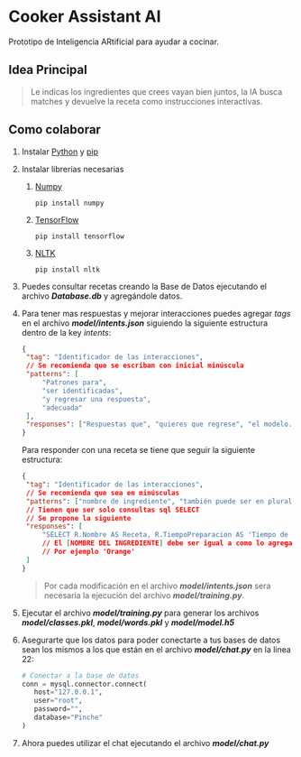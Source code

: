 # Cooker Assistant AI

Prototipo de Inteligencia ARtificial para ayudar a cocinar.

## Idea Principal

> Le indicas los ingredientes que crees vayan bien juntos, la IA busca matches y devuelve la receta como instrucciones interactivas.

## Como colaborar

1. Instalar [Python](https://www.python.org/downloads/) y [pip](https://pip.pypa.io/en/stable/installation/)
2. Instalar librerías necesarias

   1. [Numpy](https://numpy.org/)

      ```console
      pip install numpy
      ```

   2. [TensorFlow](https://www.tensorflow.org/)

      ```console
      pip install tensorflow
      ```

   3. [NLTK](https://www.nltk.org/)

      ```console
      pip install nltk
      ```

3. Puedes consultar recetas creando la Base de Datos ejecutando el archivo **_Database.db_** y agregándole datos.

4. Para tener mas respuestas y mejorar interacciones puedes agregar _tags_ en el archivo **_model/intents.json_** siguiendo la siguiente estructura dentro de la key _intents_:

   ```json
   {
   	"tag": "Identificador de las interacciones",
   	// Se recomienda que se escriban con inicial minúscula
   	"patterns": [
   		"Patrones para",
   		"ser identificadas",
   		"y regresar una respuesta",
   		"adecuada"
   	],
   	"responses": ["Respuestas que", "quieres que regrese", "el modelo."]
   }
   ```

   Para responder con una receta se tiene que seguir la siguiente estructura:

   ```json
   {
   	"tag": "Identificador de las interacciones",
   	// Se recomienda que sea en minúsculas
   	"patterns": ["nombre de ingrediente", "también puede ser en plural"],
   	// Tienen que ser solo consultas sql SELECT
   	// Se propone la siguiente
   	"responses": [
   		"SELECT R.Nombre AS Receta, R.TiempoPreparacion AS 'Tiempo de Preparacion', R.Pasos, R.Rendimiento, R.TamanoPorcion AS 'Tamaño de la Porción', R.TipoPlatillo AS 'Tipo de Platillo', R.Notas, I.Nombre AS 'Nombre del Ingrediente', I.UnidadMedida, I.Categoria, U.Nombre AS 'Nombre del Utensilio' FROM Recetas R JOIN RecetaIngredientes RI ON R.Id = RI.IdReceta JOIN Ingredientes I ON RI.IdIngrediente = I.Id JOIN RecetaUtensilios RU ON R.Id = RU.IdReceta JOIN Utensilios U ON RU.IdUtensilio = U.Id WHERE I.Nombre = 'NOMBRE DEL INGREDIENTE';"
   		// El [NOMBRE DEL INGREDIENTE] debe ser igual a como lo agregaste a la base de datos
   		// Por ejemplo 'Orange'
   	]
   }
   ```

   > Por cada modificación en el archivo **_model/intents.json_** sera necesaria la ejecución del archivo **_model/training.py_**.

5. Ejecutar el archivo **_model/training.py_** para generar los archivos **_model/classes.pkl_**, **_model/words.pkl_** y **_model/model.h5_**

6. Asegurarte que los datos para poder conectarte a tus bases de datos sean los mismos a los que están en el archivo **_model/chat.py_** en la linea 22:

   ```python
   # Conectar a la base de datos
   conn = mysql.connector.connect(
      host="127.0.0.1",
      user="root",
      password="",
      database="Pinche"
   )
   ```

7. Ahora puedes utilizar el chat ejecutando el archivo **_model/chat.py_**
